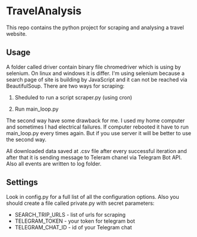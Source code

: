 # TravelAnalysis

This repo contains the python project for scraping and analysing a travel website.

## Usage
A folder called driver contain binary file chromedriver which is using by selenium. On linux and windows it is differ. I'm using selenium because a search page of site is building by JavaScript and it can not be reached via BeautifulSoup. There are two ways for scraping:

1. Sheduled to run a script scraper.py (using cron)

2. Run main_loop.py

The second way have some drawback for me. I used my home computer and sometimes I had electrical failures. If computer rebooted it have to run main_loop.py every times again. But if you use server it will be better to use the second way.

All downloaded data saved at .csv file after every successful iteration and after that it is sending message to Teleram chanel via Telegram Bot API. Also all events are written to log folder.

## Settings
Look in config.py for a full list of all the configuration options. Also you should create a file called private.py with secret parameters:
* SEARCH_TRIP_URLS - list of urls for scraping
* TELEGRAM_TOKEN - your token for telegram bot
* TELEGRAM_CHAT_ID - id of your Telegram chat